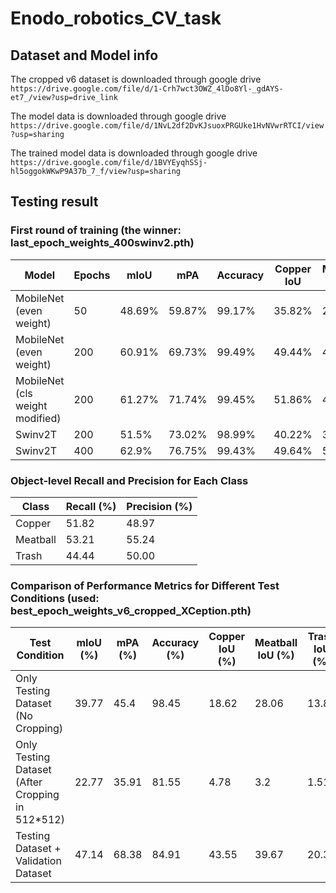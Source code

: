 # Enodo_robotics_CV_task

## Dataset and Model info

The cropped v6 dataset is downloaded through google drive
`https://drive.google.com/file/d/1-Crh7wct3OWZ_4lDo8Yl-_gdAYS-et7_/view?usp=drive_link`

The model data is downloaded through google drive
`https://drive.google.com/file/d/1NvL2df2DvKJsuoxPRGUke1HvNVwrRTCI/view?usp=sharing`


The trained model data is downloaded through google drive
`https://drive.google.com/file/d/1BVYEyqhSSj-hl5oggokWKwP9A37b_7_f/view?usp=sharing`

## Testing result
### First round of training (the winner: last_epoch_weights_400swinv2.pth)

| **Model**                      | **Epochs** | **mIoU** | **mPA** | **Accuracy** | **Copper IoU** | **Meatball IoU** | **Trash IoU** |
|--------------------------------|------------|----------|---------|--------------|----------------|------------------|---------------|
| MobileNet (even weight)        | 50         | 48.69%   | 59.87%  | 99.17%       | 35.82%         | 27.51%           | 32.18%        |
| MobileNet (even weight)        | 200        | 60.91%   | 69.73%  | 99.49%       | 49.44%         | 44.79%           | 49.88%        |
| MobileNet (cls weight modified)| 200        | 61.27%   | 71.74%  | 99.45%       | 51.86%         | 45.18%           | 48.57%        |
| Swinv2T                        | 200        | 51.5%    | 73.02%  | 98.99%       | 40.22%         | 32.67%           | 34.05%        |
| Swinv2T                        | 400        | 62.9%    | 76.75%  | 99.43%       | 49.64%         | 51.64%           | 50.87%        |


### Object-level Recall and Precision for Each Class

| **Class**  | **Recall (%)** | **Precision (%)** |
|------------|----------------|-------------------|
| Copper     | 51.82          | 48.97             |
| Meatball   | 53.21          | 55.24             |
| Trash      | 44.44          | 50.00             |

### Comparison of Performance Metrics for Different Test Conditions (used: best_epoch_weights_v6_cropped_XCeption.pth) 

| **Test Condition**                                | **mIoU (%)** | **mPA (%)** | **Accuracy (%)** | **Copper IoU (%)** | **Meatball IoU (%)** | **Trash IoU (%)** |
|--------------------------------------------------|--------------|-------------|------------------|--------------------|----------------------|-------------------|
| Only Testing Dataset (No Cropping)               | 39.77        | 45.4        | 98.45            | 18.62              | 28.06                | 13.82             |
| Only Testing Dataset (After Cropping in 512*512) | 22.77        | 35.91       | 81.55            | 4.78               | 3.2                  | 1.51              |
| Testing Dataset + Validation Dataset             | 47.14        | 68.38       | 84.91            | 43.55              | 39.67                | 20.37             |


